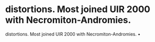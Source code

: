 # distortions. Most joined UIR 2000 with Necromiton-Andromies.

distortions. Most joined UIR 2000 with Necromiton-Andromies.
•